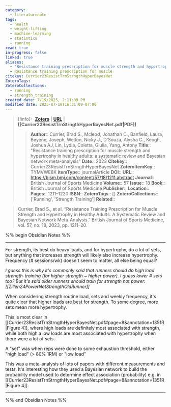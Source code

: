 ```yaml
---
category:
  - literaturenote
tags:
  - health
  - weight-lifting
  - machine-learning
  - statistics
  - running
read: true
in-progress: false
linked: true
aliases:
  - "Resistance training prescription for muscle strength and hypertrophy in healthy adults: a systematic review and Bayesian network meta-analysis"
  - Resistance training prescription for muscle
citekey: Currier23ResistTrnStrngthHyperBayesNet
ZoteroTags: 
ZoteroCollections:
  - running
  - strength_training
created date: 7/19/2025, 2:11:09 PM
modified date: 2025-07-19T16:31:09-07:00
---
```


> [!info]- &nbsp;[**Zotero**](zotero://select/library/items/TYMVWE8K)  | [**URL**](https://bjsm.bmj.com/content/57/18/1211.abstract) | **[[Currier23ResistTrnStrngthHyperBayesNet.pdf|PDF]]**
>> **Author**:: Currier, Brad S.,  Mcleod, Jonathan C.,  Banfield, Laura,  Beyene, Joseph,  Welton, Nicky J.,  D'Souza, Alysha C.,  Keogh, Joshua AJ,  Lin, Lydia,  Coletta, Giulia,  Yang, Antony
> **Title**:: "Resistance training prescription for muscle strength and hypertrophy in healthy adults: a systematic review and Bayesian network meta-analysis"
> **Date**:: 2023
> **Citekey**:: Currier23ResistTrnStrngthHyperBayesNet
> **ZoteroItemKey**:: TYMVWE8K
> **itemType**:: journalArticle
> **DOI**:: 
> **URL**:: https://bjsm.bmj.com/content/57/18/1211.abstract
> **Journal**:: British Journal of Sports Medicine
> **Volume**:: 57
> **Issue**:: 18
> **Book**:: British Journal of Sports Medicine
> **Publisher**:: 
> **Location**:: 
> **Pages**:: 1211–1220
> **ISBN**:: 
> **ZoteroTags**:: []
> **ZoteroCollections**:: ['Running', 'Strength Training']
> **Related**::

>  Currier, Brad S., et al. “Resistance Training Prescription for Muscle Strength and Hypertrophy in Healthy Adults: A Systematic Review and Bayesian Network Meta-Analysis.” British Journal of Sports Medicine, vol. 57, no. 18, 2023, pp. 1211–20.

%% begin Obsidian Notes %%
___
For strength, its best do heavy loads, and for hypertrophy, do a lot of sets, but anything that increases strength will likely also increase hypertrophy.  Frequency (# sessions/wk) doesn't seem to matter, all else being equal?

*I guess this is why it's commonly said that runners should do high load strength-training (for higher strength ~ higher power).  I guess lower # sets too?  But it's said older runners should train for strength not power: [[Zillen24PowerNotStrengthOldRunner]]*

When considering strength routine load, sets and weekly frequency, it's quite clear that higher loads are best for strength.  To some degree, more sets mean more hypertrophy.  

This is most clear in [[Currier23ResistTrnStrngthHyperBayesNet.pdf#page=8&annotation=1351R|Figure 4]], where high loads are definitely most associated with strength, while both high a low loads are most associated with hypertrophy when there were a lot of sets.

A "set" was when reps were done to some exhaustion threshold, either "high load" (> 80% 1RM) or "low load"

This was a meta-analysis of lots of papers with different measurements and tests.  It's interesting how they used a Bayesian network to build the probability model used to determine effect association (probability) e.g. in [[Currier23ResistTrnStrngthHyperBayesNet.pdf#page=8&annotation=1351R|Figure 4]].
___
%% end Obsidian Notes %%
